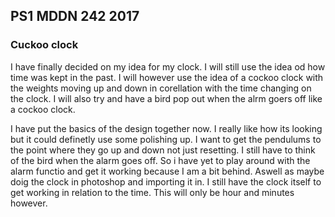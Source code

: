 ## PS1 MDDN 242 2017

### Cuckoo clock

I have finally decided on my idea for my clock. I will still use the idea od how time was kept in the past. I will however use the idea of a cockoo clock with the weights moving up and down in corellation with the time changing on the clock. I will also try and have a bird pop out when the alrm goers off like a cockoo clock. 

I have put the basics of the design together now. I really like how its looking but it could definetly use some polishing up. I want to get the pendulums to the point where they go up and down not just resetting. I still have to think of the bird when the alarm goes off. So i have yet to play around with the alarm functio and get it working because I am a bit behind. Aswell as maybe doig the clock in photoshop and importing it in.
I still have the clock itself to get working in relation to the time. This will only be hour and minutes however.